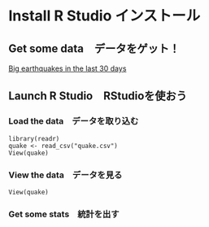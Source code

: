 # Install R Studio インストール


## Get some data　データをゲット！

[Big earthquakes in the last 30 days](https://earthquake.usgs.gov/earthquakes/map/?extent=-87.55511,-22.5&extent=87.55511,382.85156&range=search&search=%7B%22name%22:%22Search%20Results%22,%22params%22:%7B%22starttime%22:%222022-08-06%2000:00:00%22,%22endtime%22:%222022-09-05%2023:59:59%22,%22minmagnitude%22:4.5,%22orderby%22:%22time%22%7D%7D)

## Launch R Studio　RStudioを使おう

### Load the data　データを取り込む
```
library(readr)
quake <- read_csv("quake.csv")
View(quake)
```

### View the data　データを見る
```
View(quake)
```

### Get some stats　統計を出す

